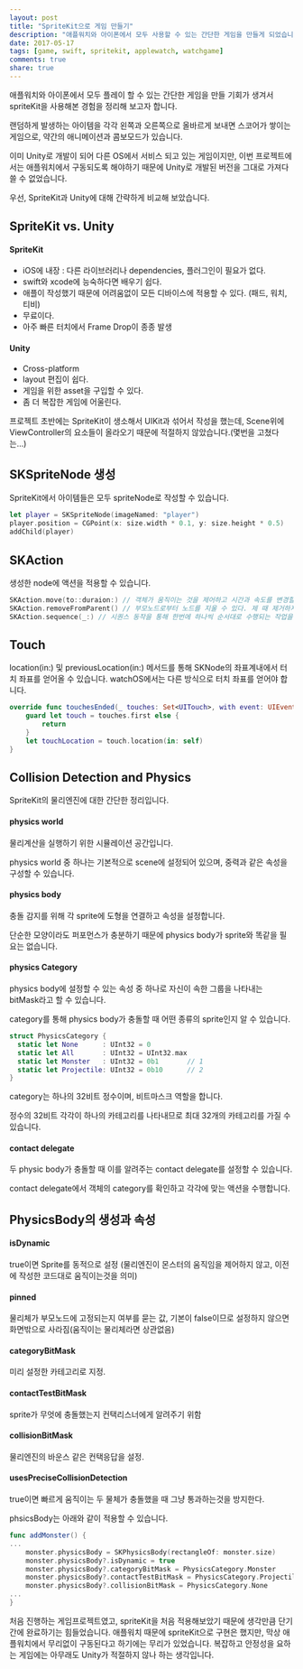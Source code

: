 ```yaml
---
layout: post
title: "SpriteKit으로 게임 만들기"
description: "애플워치와 아이폰에서 모두 사용할 수 있는 간단한 게임을 만들게 되었습니다."
date: 2017-05-17
tags: [game, swift, spritekit, applewatch, watchgame]
comments: true
share: true
---
```


애플워치와 아이폰에서 모두 플레이 할 수 있는 간단한 게임을 만들 기회가 생겨서 spriteKit을 사용해본 경험을 정리해 보고자 합니다.

랜덤하게 발생하는 아이템을 각각 왼쪽과 오른쪽으로 올바르게 보내면 스코어가 쌓이는 게임으로, 약간의 애니메이션과 콤보모드가 있습니다. 

이미 Unity로 개발이 되어 다른 OS에서 서비스 되고 있는 게임이지만, 이번 프로젝트에서는 애플워치에서 구동되도록 해야하기 때문에 Unity로 개발된 버전을 그대로 가져다 쓸 수 없었습니다. 

우선, SpriteKit과 Unity에 대해 간략하게 비교해 보았습니다.

## SpriteKit vs. Unity
#### SpriteKit
* iOS에 내장 : 다른 라이브러리나 dependencies, 플러그인이 필요가 없다.
* swift와 xcode에 능숙하다면 배우기 쉽다.
* 애플이 작성했기 때문에 어려움없이 모든 디바이스에 적용할 수 있다. (패드, 워치, 티비)
* 무료이다.
* 아주 빠른 터치에서 Frame Drop이 종종 발생

#### Unity
* Cross-platform
* layout 편집이 쉽다.
* 게임을 위한 asset을 구입할 수 있다.
* 좀 더 복잡한 게임에 어울린다.

프로젝트 초반에는 SpriteKit이 생소해서 UIKit과 섞어서 작성을 했는데, Scene위에 ViewController의 요소들이 올라오기 때문에 적절하지 않았습니다.(몇번을 고쳤다는...) 

## SKSpriteNode 생성
SpriteKit에서 아이템들은 모두 spriteNode로 작성할 수 있습니다. 
```swift
let player = SKSpriteNode(imageNamed: "player")
player.position = CGPoint(x: size.width * 0.1, y: size.height * 0.5)
addChild(player)
```

## SKAction
생성한 node에 액션을 적용할 수 있습니다.
```swift
SKAction.move(to::duraion:) // 객체가 움직이는 것을 제어하고 시간과 속도를 변경할 수 있다.
SKAction.removeFromParent() // 부모노드로부터 노드를 지울 수 있다. 제 때 제거하지 않으면 리소스 낭비를 불러온다.
SKAction.sequence(_:) // 시퀀스 동작을 통해 한번에 하나씩 순서대로 수행되는 작업을 연결할 수 있다.
```

## Touch
location(in:) 및 previousLocation(in:) 메서드를 통해 SKNode의 좌표계내에서 터치 좌표를 얻어올 수 있습니다. watchOS에서는 다른 방식으로 터치 좌표를 얻어야 합니다.
```swift
override func touchesEnded(_ touches: Set<UITouch>, with event: UIEvent?) {
    guard let touch = touches.first else {
        return
    }
    let touchLocation = touch.location(in: self)
}
```

## Collision Detection and Physics
SpriteKit의 물리엔진에 대한 간단한 정리입니다.

#### physics world
물리계산을 실행하기 위한 시뮬레이션 공간입니다.

physics world 중 하나는 기본적으로 scene에 설정되어 있으며, 중력과 같은 속성을 구성할 수 있습니다.

#### physics body
충돌 감지를 위해 각 sprite에 도형을 연결하고 속성을 설정합니다.

단순한 모양이라도 퍼포먼스가 충분하기 때문에 physics body가 sprite와 똑같을 필요는 없습니다.

#### physics Category

physics body에 설정할 수 있는 속성 중 하나로 자신이 속한 그룹을 나타내는 bitMask라고 할 수 있습니다.

category를 통해 physics body가 충돌할 때 어떤 종류의 sprite인지 알 수 있습니다.

```swift
struct PhysicsCategory {
  static let None      : UInt32 = 0
  static let All       : UInt32 = UInt32.max
  static let Monster   : UInt32 = 0b1       // 1
  static let Projectile: UInt32 = 0b10      // 2
}
```

category는 하나의 32비트 정수이며, 비트마스크 역할을 합니다.

정수의 32비트 각각이 하나의 카테고리를 나타내므로 최대 32개의 카테고리를 가질 수 있습니다.

#### contact delegate

두 physic body가 충돌할 때 이를 알려주는 contact delegate를 설정할 수 있습니다.

contact delegate에서 객체의 category를 확인하고 각각에 맞는 액션을 수행합니다.

## PhysicsBody의 생성과 속성

#### isDynamic

true이면 Sprite를 동적으로 설정 (물리엔진이 몬스터의 움직임을 제어하지 않고, 이전에 작성한 코드대로 움직이는것을 의미)

#### pinned

물리체가 부모노드에 고정되는지 여부를 묻는 값, 기본이 false이므로 설정하지 않으면 화면밖으로 사라짐(움직이는 물리체라면 상관없음)

#### categoryBitMask

미리 설정한 카테고리로 지정.

#### contactTestBitMask

sprite가 무엇에 충돌했는지 컨택리스너에게 알려주기 위함

#### collisionBitMask

물리엔진의 바운스 같은 컨택응답을 설정.

#### usesPreciseCollisionDetection

true이면 빠르게 움직이는 두 물체가 충돌했을 때 그냥 통과하는것을 방지한다.

phsicsBody는 아래와 같이 적용할 수 있습니다.

```swift
func addMonster() {
...
    monster.physicsBody = SKPhysicsBody(rectangleOf: monster.size) 
    monster.physicsBody?.isDynamic = true 
    monster.physicsBody?.categoryBitMask = PhysicsCategory.Monster 
    monster.physicsBody?.contactTestBitMask = PhysicsCategory.Projectile 
    monster.physicsBody?.collisionBitMask = PhysicsCategory.None 
...
}
```
처음 진행하는 게임프로젝트였고, spriteKit을 처음 적용해보았기 때문에 생각만큼 단기간에 완료하기는 힘들었습니다. 애플워치 때문에 spriteKit으로 구현은 했지만, 막상 애플워치에서 무리없이 구동된다고 하기에는 무리가 있었습니다. 복잡하고 안정성을 요하는 게임에는 아무래도 Unity가 적절하지 않나 하는 생각입니다. 




